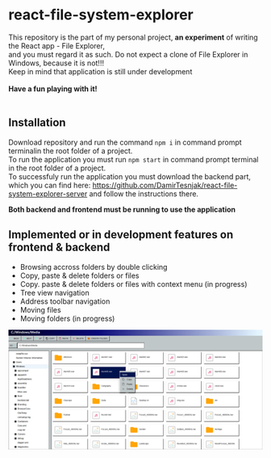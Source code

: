 # react-file-system-explorer
This repository is the part of my personal project, **an experiment** of writing the React app - File Explorer,
<br> and you must regard it as such. Do not expect a clone of File Explorer in Windows, because it is not!!!
<br>Keep in mind that application is still under development
<br>
<br>**Have a fun playing with it!**
<br>
<br>

## Installation
Download repository and run the command ```npm i``` in command prompt terminalin the root folder of a project.
<br>To run the application you must run ```npm start``` in command prompt terminal in the root folder of a project.
<br>To successfuly run the application you must download the backend part,
<br> which you can find here: https://github.com/DamirTesnjak/react-file-system-explorer-server and follow the instructions there.

**Both backend and frontend must be running to use the application**

## Implemented or in development features on frontend & backend
- Browsing accross folders by double clicking
- Copy, paste & delete folders or files
- Copy. paste & delete folders or files with context menu (in progress)
- Tree view navigation
- Address toolbar navigation
- Moving files
- Moving folders (in progress)



![sreenshot](https://github.com/DamirTesnjak/react-file-system-explorer/blob/main/Posnetek%20zaslona%202024-06-11%20221907.png)
